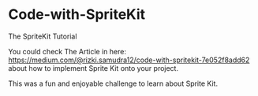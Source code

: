 # Code-with-SpriteKit
The SpriteKit Tutorial

You could check The Article in here: 
https://medium.com/@rizki.samudra12/code-with-spritekit-7e052f8add62
about how to implement Sprite Kit onto your project.

This was a fun and enjoyable challenge to learn about Sprite Kit.
